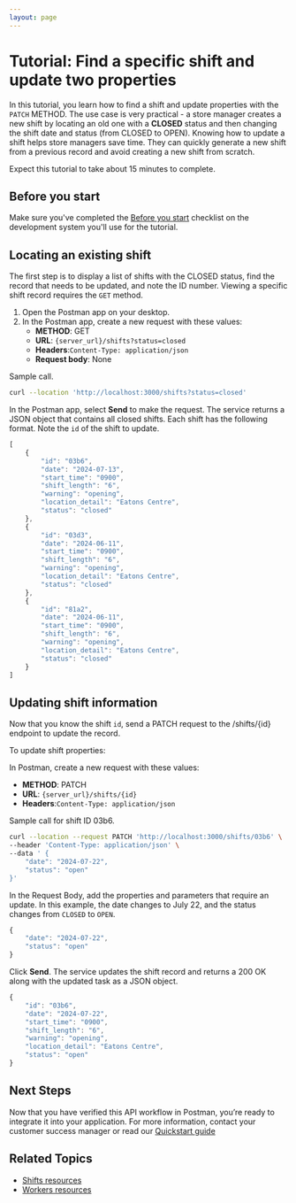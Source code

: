 ```yaml
---
layout: page
---
```


# Tutorial: Find a specific shift and update two properties

In this tutorial, you learn how to find a shift and update properties with the `PATCH` METHOD. The use case is very practical - a store manager creates a new shift by locating an old one with a **CLOSED** status and then changing the shift date and status (from CLOSED to OPEN). Knowing how to update a shift helps store managers save time. They can quickly generate a new shift from a previous record and avoid creating a new shift from scratch.

Expect this tutorial to take about 15 minutes to complete.

## Before you start

Make sure you've completed the [Before you start](before-you-start-a-tutorial) checklist on the development system you'll use for the tutorial.

## Locating an existing shift

The first step is to display a list of shifts with the CLOSED status, find the record that needs to be updated, and note the ID number. Viewing a specific shift record requires the `GET` method.

1. Open the Postman app on your desktop.
1. In the Postman app, create a new request with these values:
    * **METHOD**: GET
    * **URL**: `{server_url}/shifts?status=closed`
    * **Headers**:`Content-Type: application/json`
    * **Request body**: None

Sample call.
```bash
curl --location 'http://localhost:3000/shifts?status=closed'
```

In the Postman app, select **Send** to make the request. The service returns a JSON object that contains all closed shifts. Each shift has the following format. Note the `id` of the shift to update.

```js
[
    {
        "id": "03b6",
        "date": "2024-07-13",
        "start_time": "0900",
        "shift_length": "6",
        "warning": "opening",
        "location_detail": "Eatons Centre",
        "status": "closed"
    },
    {
        "id": "03d3",
        "date": "2024-06-11",
        "start_time": "0900",
        "shift_length": "6",
        "warning": "opening",
        "location_detail": "Eatons Centre",
        "status": "closed"
    },
    {
        "id": "81a2",
        "date": "2024-06-11",
        "start_time": "0900",
        "shift_length": "6",
        "warning": "opening",
        "location_detail": "Eatons Centre",
        "status": "closed"
    }
]
```

## Updating shift information

Now that you know the shift `id`, send a PATCH request to the /shifts/{id} endpoint to update the record.

To update shift properties:

In Postman, create a new request with these values:

* **METHOD**: PATCH
* **URL**: `{server_url}/shifts/{id}`
* **Headers**:`Content-Type: application/json`

Sample call for shift ID 03b6.
```bash
curl --location --request PATCH 'http://localhost:3000/shifts/03b6' \
--header 'Content-Type: application/json' \
--data ' {
    "date": "2024-07-22",
    "status": "open"
}'
```

In the Request Body, add the properties and parameters that require an update. In this example, the date changes to July 22, and the status changes from `CLOSED` to `OPEN`.

```js
{
    "date": "2024-07-22",
    "status": "open"
}
```

Click **Send**. The service updates the shift record and returns a 200 OK along with the updated task as a JSON object.

```js
{
    "id": "03b6",
    "date": "2024-07-22",
    "start_time": "0900",
    "shift_length": "6",
    "warning": "opening",
    "location_detail": "Eatons Centre",
    "status": "open"
}
 ```

## Next Steps

Now that you have verified this API workflow in Postman, you’re ready to integrate it into your application. For more information, contact your customer success manager or read our
 [Quickstart guide](../api/quickstart_working.md)

## Related Topics

* [Shifts resources](../api/shifts-resources.md)
* [Workers resources](../api/workers-resources.md)